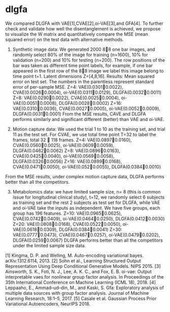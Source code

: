 # dlgfa

We compared DLGFA with VAE[1],CVAE[2],oi-VAE[3],and GFA[4]. To further check and validate how well the disentanglement is achieved, we propose to visualize the W matrix and quantitatively compare the MSE (mean squared error) on the test data with alternative methods. 

1. Synthetic image data: We generated 2000 88 one bar images, and randomly select 80% of the image for training (n=1600), 10% for validation (n=200) and 10% for testing (n=200). The row positions of the bar was taken as different time point labels, for example, if one bar appeared in the first row of the 88 image we label this image belong to time point t=1. Latent dimensions Z=[4,8,16].
Results: Mean squared error on test set. The numbers in the parentless represent standard error of per-sample MSE. Z=4: VAE(0.03010.0022), CVAE(0.00260.0004), oi-VAE(0.03110.0129), DLGFA(0.00320.0011) 
Z=8: VAE(0.02900.0022), CVAE(0.00250.0004), oi-VAE(0.00510.0008), DLGFA(0.00280.0002) 
Z=16: VAE(0.03100.0036), CVAE(0.00270.0005), oi-VAE(0.00520.0009), DLGFA(0.00310.0001)
From the MSE results, CAVE and DLGFA performs similarly and significant different (better) than VAE and oi-VAE.

2. Motion capture data: We used the trial 1 to 10 as the training set, and trial 11 as the test set.  For CVAE, we use total time point T=32 to label the frames, total 32  118 frames.
Z=4: VAE(0.08970.0160), CVAE(0.05600.0025), oi-VAE(0.06090.0059), DLGFA(0.04620.0062) 
Z=8: VAE(0.08960.0163), CVAE(0.04250.0040), oi-VAE(0.05690.0058), DLGFA(0.03260.0056) 
Z=16: VAE(0.08990.0168), CVAE(0.04710.0050), oi-VAE(0.0520.0055), DLGFA(0.03840.0010)

From the MSE results, under complex motion capture data, DLGFA performs better than all the competitors. 

3. Metabolomics data:  we have limited sample size, n= 8 (this is common issue for longitudinal clinical study), t=12, we randomly select 6 subjects as training set and the rest 2 subjects as test set for DLGFA, while VAE and oi-VAE take the inputs as independent.  We have five groups, each group has 196 features.
Z=10: VAE(0.09650.0625), CVAE(0.07420.0409), oi-VAE(0.04640.0250), DLGFA(0.04120.0030) 
Z=20: VAE(0.08080.0168), CVAE(0.05220.0050), oi-VAE(0.06180.0309), DLGFA(0.03840.0041)
Z=30: VAE(0.07770.0473), CVAE(0.04670.0257), oi-VAE(0.04790.0202), DLGFA(0.02590.0067) 
DLGFA performs better than all the competitors under the limited sample size data.








[1] Kingma, D. P. and Welling, M. Auto-encoding variational bayes. arXiv:1312.6114, 2013. 
[2] Sohn et al., Learning Structured Output Representation Using Deep Conditional Generative Models. NIPS 2015.
[3] Ainsworth, S. K., Foti, N. J., Lee, A. K. C., and Fox, E. B. oi-vae: Output interpretable vaes for nonlinear group
factor analysis. In Proceedings of the 35th International Conference on Machine Learning (ICML 18), 2018.
[4] Leppaaho, E., Ammad–ud–din, M., and Kaski, S. Gfa: Exploratory analysis of multiple data sources with group
factor analysis. Journal of Machine Learning Research, 18:1–5, 2017.
[5] Casale et al. Gaussian Process Prior Variational Autoencoders, NeurIPS 2018.
